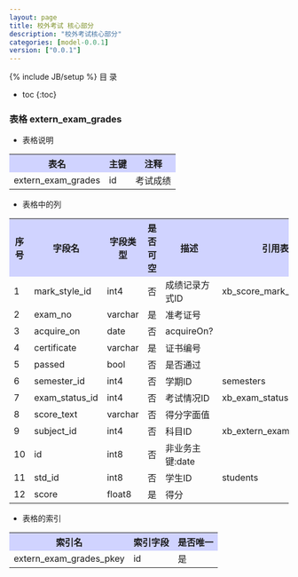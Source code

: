 ```yaml
---
layout: page
title: 校外考试 核心部分
description: "校外考试核心部分"
categories: [model-0.0.1]
version: ["0.0.1"]
---
```

{% include JB/setup %}
 目  录

* toc
{:toc}



### 表格 extern_exam_grades

  * 表格说明

<table class="table table-bordered table-striped table-condensed">
<tr><th style="background-color:#D0D3FF">表名</th><th style="background-color:#D0D3FF">主键</th><th style="background-color:#D0D3FF">注释</th>  </tr>
<tr><td>extern_exam_grades</td><td>id</td><td>考试成绩</td>  </tr>
</table>

  * 表格中的列

<table class="table table-bordered table-striped table-condensed">
<tr><th style="background-color:#D0D3FF">序号</th><th style="background-color:#D0D3FF">字段名</th><th style="background-color:#D0D3FF">字段类型</th><th style="background-color:#D0D3FF">是否可空</th><th style="background-color:#D0D3FF">描述</th><th style="background-color:#D0D3FF">引用表</th>  </tr>
<tr><td>1</td><td>mark_style_id</td><td>int4</td><td>否</td><td>成绩记录方式ID</td><td>xb_score_mark_styles</td>  </tr>
<tr><td>2</td><td>exam_no</td><td>varchar</td><td>是</td><td>准考证号</td><td></td>  </tr>
<tr><td>3</td><td>acquire_on</td><td>date</td><td>否</td><td>acquireOn?</td><td></td>  </tr>
<tr><td>4</td><td>certificate</td><td>varchar</td><td>是</td><td>证书编号</td><td></td>  </tr>
<tr><td>5</td><td>passed</td><td>bool</td><td>否</td><td>是否通过</td><td></td>  </tr>
<tr><td>6</td><td>semester_id</td><td>int4</td><td>否</td><td>学期ID</td><td>semesters</td>  </tr>
<tr><td>7</td><td>exam_status_id</td><td>int4</td><td>否</td><td>考试情况ID</td><td>xb_exam_statuses</td>  </tr>
<tr><td>8</td><td>score_text</td><td>varchar</td><td>否</td><td>得分字面值</td><td></td>  </tr>
<tr><td>9</td><td>subject_id</td><td>int4</td><td>否</td><td>科目ID</td><td>xb_extern_exam_subjects</td>  </tr>
<tr><td>10</td><td>id</td><td>int8</td><td>否</td><td>非业务主键:date</td><td></td>  </tr>
<tr><td>11</td><td>std_id</td><td>int8</td><td>否</td><td>学生ID</td><td>students</td>  </tr>
<tr><td>12</td><td>score</td><td>float8</td><td>是</td><td>得分</td><td></td>  </tr>
</table>

 
  * 表格的索引

<table class="table table-bordered table-striped table-condensed">
  <tr>
<th style="background-color:#D0D3FF">索引名</th><th style="background-color:#D0D3FF">索引字段</th><th style="background-color:#D0D3FF">是否唯一</th>  </tr>
<tr><td>extern_exam_grades_pkey</td><td>id&nbsp;</td><td>是</td>  </tr>
</table>

